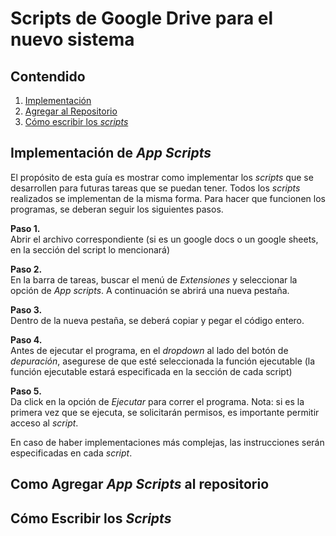 # Scripts de Google Drive para el nuevo sistema

## Contendido
1. [Implementación](#introduccion)
2. [Agregar al Repositorio](#agregar)
3. [Cómo escribir los *scripts*](#formato)

## Implementación de *App Scripts* <a name="introduccion"></a>
El propósito de esta guía es mostrar como implementar los *scripts* que se desarrollen para futuras tareas que se puedan tener. Todos los
*scripts* realizados se implementan de la misma forma. Para hacer que funcionen los programas, se deberan seguir los siguientes pasos.
<br/> 

**Paso 1.** <br/>
Abrir el archivo correspondiente (si es un google docs o un google sheets, en la sección del script lo mencionará)

**Paso 2.** <br/>
En la barra de tareas, buscar el menú de *Extensiones* y seleccionar la opción de *App scripts*. A continuación se abrirá una nueva pestaña.

**Paso 3.** <br/>
Dentro de la nueva pestaña, se deberá copiar y pegar el código entero.

**Paso 4.** <br/> 
Antes de ejecutar el programa, en el *dropdown* al lado del botón de *depuración*, asegurese de que esté seleccionada la función ejecutable (la función ejecutable estará especificada en la sección de cada script)

**Paso 5.** <br/> 
Da click en la opción de *Ejecutar* para correr el programa. Nota: si es la primera vez que se ejecuta, se solicitarán permisos, es importante permitir acceso al *script*.

En caso de haber implementaciones más complejas, las instrucciones serán especificadas en cada *script*.

## Como Agregar *App Scripts* al repositorio <a name="agregar"></a>

## Cómo Escribir los *Scripts* <a name="formato"></a>
